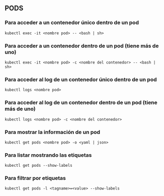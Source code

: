 ## PODS

### Para acceder a un contenedor único dentro de un pod

```
kubectl exec -it <nombre pod> -- <bash | sh>
```

### Para acceder a un contenedor dentro de un pod (tiene más de uno)

```
kubectl exec -it <nombre pod> -c <nombre del contenedor> -- <bash | sh>
```

### Para acceder al log de un contenedor único dentro de un pod

```
kubectl logs <nombre pod>
```

### Para acceder al log de un contenedor dentro de un pod (tiene más de uno)

```
kubectl logs <nombre pod> -c <nombre del contenedor>
```

### Para mostrar la información de un pod

```
kubectl get pods <nombre pod> -o <yaml | json>
```

### Para listar mostrando las etiquetas

```
kubectl get pods --show-labels
```

### Para filtrar por etiquetas

```
kubectl get pods -l <tagname>=<value> --show-labels
```
